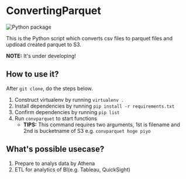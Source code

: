 # ConvertingParquet

![Python package](https://github.com/shu3-lab/ConvertingParquet/workflows/Python%20package/badge.svg)

This is the Python script which converts csv files to parquet files and updload created parquet to S3.

**NOTE:**  It's under developing!

## How to use it?

After `git clone`, do the steps below.

1. Construct virtualenv by running `virtualenv .`
2. Install dependencies by running `pip install -r requirements.txt`
3. Confirm dependencies by running `pip list`
4. Run `convparquet` to start functions
   - **TIPS:** This command requires two arguments, 1st is filename and 2nd is bucketname of S3 e.g. `convparquet hoge piyo`

## What's possible usecase?

1. Prepare to analys data by Athena
2. ETL for analytics of BI(e.g. Tableau, QuickSight)

